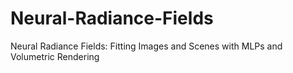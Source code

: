 # Neural-Radiance-Fields
Neural Radiance Fields: Fitting Images and Scenes with MLPs and Volumetric Rendering

